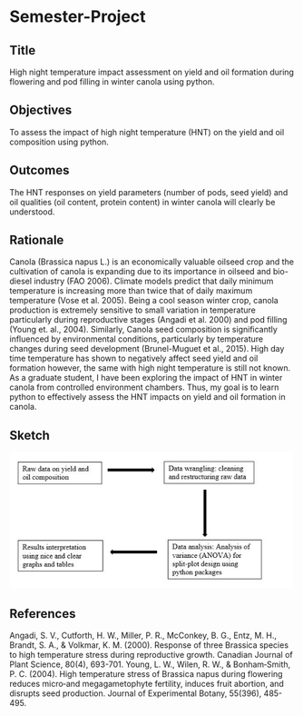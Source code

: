 # Semester-Project
## Title
High night temperature impact assessment on yield and oil formation during flowering and pod filling in winter canola using python.  
## Objectives
To assess the impact of high night temperature (HNT) on the yield and oil composition using python.
## Outcomes
The HNT responses on yield parameters (number of pods, seed yield) and oil qualities (oil content, protein content) in winter canola will clearly be understood.

## Rationale
Canola (Brassica napus L.) is an economically valuable oilseed crop and the cultivation of canola is expanding due to its importance in oilseed and bio-diesel industry (FAO 2006). Climate models predict that daily minimum temperature is increasing more than twice that of daily maximum temperature (Vose et al. 2005). Being a cool season winter crop, canola production is extremely sensitive to small variation in temperature particularly during reproductive stages (Angadi et al. 2000) and pod filling (Young et. al., 2004). Similarly, Canola seed composition is significantly influenced by environmental conditions, particularly by temperature changes during seed development (Brunel-Muguet et al., 2015). High day time temperature has shown to negatively affect seed yield and oil formation however, the same with high night temperature is still not known. As a graduate student, I have been exploring the impact of HNT in winter canola from controlled environment chambers. Thus, my goal is to learn python to effectively assess the HNT impacts on yield and oil formation in canola.

## Sketch
<img src="Sketch.jpg" alt="Sketch" width="500"/>

## References
Angadi, S. V., Cutforth, H. W., Miller, P. R., McConkey, B. G., Entz, M. H., Brandt, S. A., & Volkmar, K. M. (2000). Response of three Brassica species to high temperature stress during reproductive growth. Canadian Journal of Plant Science, 80(4), 693-701. 
Young, L. W., Wilen, R. W., & Bonham‐Smith, P. C. (2004). High temperature stress of Brassica napus during flowering reduces micro‐and megagametophyte fertility, induces fruit abortion, and disrupts seed production. Journal of Experimental Botany, 55(396), 485-495. 

